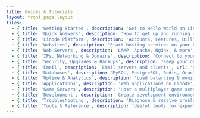 ```yaml
---
title: Guides & Tutorials
layout: front_page_layout
tiles:
  - { title: 'Getting Started', description: 'Get to Hello World on Linode', url: 'getting-started', icon: 'book' }
  - { title: 'Quick Answers', description: 'How to get up and running quickly', url: 'quick-answers', icon: 'bolt' }
  - { title: 'Linode Platform', description: 'Accounts, Features, Billing, Support & more', url: 'platform', icon: 'cube' }
  - { title: 'Websites', description: 'Start hosting services on your Linode', url: 'websites', icon: 'laptop' }
  - { title: 'Web Servers', description: 'LAMP, Apache, Nginx, & more', url: 'web-servers', icon: 'globe' }
  - { title: 'IPs, Networking & Domains', description: 'Connect to your Linode', url: 'networking', icon: 'sitemap' }
  - { title: 'Security, Upgrades & Backups', description: 'Keep your data safe', url: 'security', icon: 'lock' }
  - { title: 'Email', description: 'Email servers and clients', url: 'email', icon: 'envelope' }
  - { title: 'Databases', description: 'MySQL, PostgreSQL, Redis, Oracle & more', url: 'databases', icon: 'database' }
  - { title: 'Uptime & Analytics', description: 'Load balancing & monitoring', url: 'uptime', icon: 'bar-chart-o' }
  - { title: 'Applications', description: 'Web applications on Linode', url: 'applications', icon: 'cogs' }
  - { title: 'Game Servers', description: 'Host a multiplayer game server on Linode', url: 'game-servers', icon: 'gamepad' }
  - { title: 'Development', description: 'Create development environments on Linode', url: 'development', icon: 'code' }
  - { title: 'Troubleshooting', description: 'Diagnose & resolve problems', url: 'troubleshooting', icon: 'question-circle' }
  - { title: 'Tools & Reference', description: 'Useful tools for experts & beginners', url: 'tools-reference', icon: 'wrench' }
---
```


